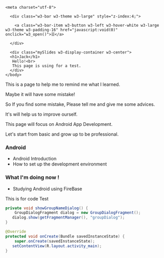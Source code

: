 <html>
  <head>
  <!-- Favicon and touch icons -->
<link type="image/x-icon" href="/img/favicon.ico" rel="icon" />
<link type="image/x-icon" href="/img/favicon.ico" rel="shortcut icon" />
<link type="image/x-icon" href="/img/favicon.ico" rel="bookmark" />

<!-- Favicon for Chrome -->
<link rel="icon" type="image/png" href="/img/bookicon.png" />

<!-- Favicon for Safari Web Clips-->
<link rel="apple-touch-icon-precomposed" href="/img/bookicon.png" />
<link rel='apple-touch-icon-precomposed' sizes="76x76" href="/img/bookicon.png" />
<link rel='apple-touch-icon-precomposed' sizes="114x114" href="/img/bookicon.png" />
<link rel='apple-touch-icon-precomposed' sizes="120x120" href="/img/bookicon.png" />
<link rel='apple-touch-icon-precomposed' sizes="144x144" href="/img/bookicon.png" />
<link rel='apple-touch-icon-precomposed' sizes="152x152" href="/img/bookicon.png" />

<!-- Favicon for Win10 Edge -->
<meta name="msapplication-TileImage" content="/img/bookicon.png">
<meta name="msapplication-TileColor" content="#226533">

    <meta charset="utf-8">

  </head>
  <meta name="viewport" content="width=device-width, initial-scale=1">
  <link rel="stylesheet" href="https://www.w3schools.com/w3css/4/w3.css">
  <style>
      .w3-theme {color:#fff !important;background-color:rgb(90, 180, 207) !important}
      .w3-btn {background-color:rgb(90, 180, 207);margin-bottom:4px}
      .w3-code{border-left:4px solid rgb(90, 180, 207)}
      .myMenu {margin-bottom:150px}
      </style>
  <link rel="stylesheet" href="https://cdnjs.cloudflare.com/ajax/libs/font-awesome/4.7.0/css/font-awesome.min.css">
  <body>


      <div class="w3-bar w3-theme w3-large" style="z-index:4;">

        <a class="w3-bar-item w3-button w3-left w3-hover-white w3-large w3-theme w3-padding-16" href="javascript:void(0)" onclick="w3_open()">☰</a>

      </div>

      <div class="mySlides w3-display-container w3-center">
      <h1>Jack</h1>
       Hello!<br>
       This page is using for a test.
      </div>
    </body>

</html>

<title>Hello，GitHub</title>

This is a page to help me to remind me what I learned.   

Maybe it will have some mistake!    

So If you find some mistake, Please tell me and give me some advices.

It's will help us to improve ourself.   

This page will focus on Android App Development.    

Let's start from basic and grow up to be professional.   



### Android
  * Android Introduction
  * How to set up the development environment

### What I'm doing now !
  * Studying Android using FireBase  



This is for code Test

``` java
private void showGroupNameDialog() {  
    GroupDialogFragment dialog = new GroupDialogFragment();  
   dialog.show(getFragmentManager(), "groupDialog");  
}
```

``` java
@Override  
protected void onCreate(Bundle savedInstanceState) {  
    super.onCreate(savedInstanceState);  
   setContentView(R.layout.activity_main);
}
```
